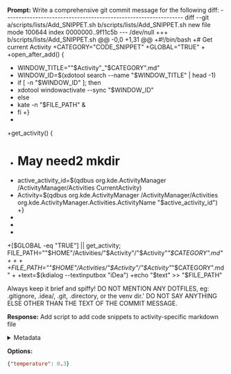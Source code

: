 **Prompt:**
Write a comprehensive git commit message for the following diff: ---------------------------------------------------------------- diff --git a/scripts/lists/Add_SNIPPET.sh b/scripts/lists/Add_SNIPPET.sh
new file mode 100644
index 0000000..9f11c5b
--- /dev/null
+++ b/scripts/lists/Add_SNIPPET.sh
@@ -0,0 +1,31 @@
+#!/bin/bash
+# Get current Activity
+CATEGORY="CODE_SNIPPET"
+GLOBAL="TRUE"
+
+open_after_add() {
+  WINDOW_TITLE=""$Activity"_"$CATEGORY".md"
+  WINDOW_ID=$(xdotool search --name "$WINDOW_TITLE" | head -1)
+  if [ -n "$WINDOW_ID" ]; then
+    xdotool windowactivate --sync "$WINDOW_ID"
+  else
+    kate -n "$FILE_PATH" &
+  fi
+}
+
+get_activity() {
+  # May need2 mkdir
+  active_activity_id=$(qdbus org.kde.ActivityManager /ActivityManager/Activities CurrentActivity)
+  Activity=$(qdbus org.kde.ActivityManager /ActivityManager/Activities org.kde.ActivityManager.Activities.ActivityName "$active_activity_id")
+}
+
+
+
+[$GLOBAL -eq "TRUE"] || get_activity; FILE_PATH=""$HOME"/Activities/"$Activity"/"$Activity"_"$CATEGORY".md"
+
+
+
+FILE_PATH=""$HOME"/Activities/"$Activity"/"$Activity"_"$CATEGORY".md"
+
+text=$(kdialog --textinputbox "iDea")
+echo "$text" >> "$FILE_PATH"


Always keep it brief and spiffy!
DO NOT MENTION ANY DOTFILES, eg: .gitignore, .idea/, .git, .directory, or the venv dir.' DO NOT SAY ANYTHING ELSE OTHER THAN THE TEXT OF THE COMMIT MESSAGE.


**Response:**
Add script to add code snippets to activity-specific markdown file

<details><summary>Metadata</summary>

- Duration: 896 ms
- Datetime: 2023-07-26T06:47:29.759967
- Model: gpt-3.5-turbo-0613

</details>

**Options:**
```json
{"temperature": 0.3}
```

